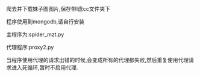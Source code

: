 爬去并下载妹子图图片,保存带I盘cc文件夹下

程序使用到mongodb,请自行安装

主程序为:spider_mzt.py

代理程序:proxy2.py 

当程序使用代理的请求出错的时候,会变成所有的代理都失败,然后重复使用代理请求进入死循环,暂时不启用代理.
